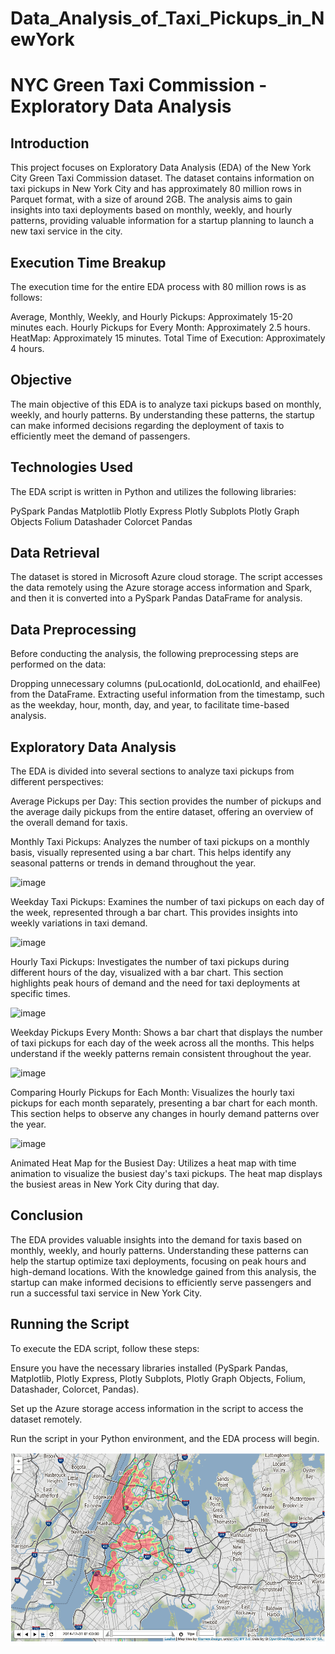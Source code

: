 # Data_Analysis_of_Taxi_Pickups_in_NewYork
# NYC Green Taxi Commission - Exploratory Data Analysis
## Introduction
This project focuses on Exploratory Data Analysis (EDA) of the New York City Green Taxi Commission dataset. The dataset contains information on taxi pickups in New York City and has approximately 80 million rows in Parquet format, with a size of around 2GB. The analysis aims to gain insights into taxi deployments based on monthly, weekly, and hourly patterns, providing valuable information for a startup planning to launch a new taxi service in the city.

## Execution Time Breakup
The execution time for the entire EDA process with 80 million rows is as follows:

Average, Monthly, Weekly, and Hourly Pickups: Approximately 15-20 minutes each.
Hourly Pickups for Every Month: Approximately 2.5 hours.
HeatMap: Approximately 15 minutes.
Total Time of Execution: Approximately 4 hours.

## Objective
The main objective of this EDA is to analyze taxi pickups based on monthly, weekly, and hourly patterns. By understanding these patterns, the startup can make informed decisions regarding the deployment of taxis to efficiently meet the demand of passengers.

## Technologies Used
The EDA script is written in Python and utilizes the following libraries:

PySpark Pandas
Matplotlib
Plotly Express
Plotly Subplots
Plotly Graph Objects
Folium
Datashader
Colorcet
Pandas

## Data Retrieval
The dataset is stored in Microsoft Azure cloud storage. The script accesses the data remotely using the Azure storage access information and Spark, and then it is converted into a PySpark Pandas DataFrame for analysis.

## Data Preprocessing
Before conducting the analysis, the following preprocessing steps are performed on the data:

Dropping unnecessary columns (puLocationId, doLocationId, and ehailFee) from the DataFrame.
Extracting useful information from the timestamp, such as the weekday, hour, month, day, and year, to facilitate time-based analysis.

## Exploratory Data Analysis
The EDA is divided into several sections to analyze taxi pickups from different perspectives:

Average Pickups per Day: This section provides the number of pickups and the average daily pickups from the entire dataset, offering an overview of the overall demand for taxis.


Monthly Taxi Pickups: Analyzes the number of taxi pickups on a monthly basis, visually represented using a bar chart. This helps identify any seasonal patterns or trends in demand throughout the year.

![image](https://github.com/dmakati07/Data_Analysis_of_Taxi_Pickups_in_NewYork/assets/115674557/58a80443-1c82-423c-aee5-81e0a1ee2b4a)


Weekday Taxi Pickups: Examines the number of taxi pickups on each day of the week, represented through a bar chart. This provides insights into weekly variations in taxi demand.

![image](https://github.com/dmakati07/Data_Analysis_of_Taxi_Pickups_in_NewYork/assets/115674557/2b392650-87c0-4553-b334-de2971e23727)


Hourly Taxi Pickups: Investigates the number of taxi pickups during different hours of the day, visualized with a bar chart. This section highlights peak hours of demand and the need for taxi deployments at specific times.

![image](https://github.com/dmakati07/Data_Analysis_of_Taxi_Pickups_in_NewYork/assets/115674557/53e11ae4-4c5e-46da-af02-64d2afd6961e)


Weekday Pickups Every Month: Shows a bar chart that displays the number of taxi pickups for each day of the week across all the months. This helps understand if the weekly patterns remain consistent throughout the year.

![image](https://github.com/dmakati07/Data_Analysis_of_Taxi_Pickups_in_NewYork/assets/115674557/3542fc9c-ca39-44f5-bbbb-53296cf154c0)


Comparing Hourly Pickups for Each Month: Visualizes the hourly taxi pickups for each month separately, presenting a bar chart for each month. This section helps to observe any changes in hourly demand patterns over the year.

![image](https://github.com/dmakati07/Data_Analysis_of_Taxi_Pickups_in_NewYork/assets/115674557/1b871f6f-3bd7-423a-9c2c-68280941d6c2)


Animated Heat Map for the Busiest Day: Utilizes a heat map with time animation to visualize the busiest day's taxi pickups. The heat map displays the busiest areas in New York City during that day.

## Conclusion
The EDA provides valuable insights into the demand for taxis based on monthly, weekly, and hourly patterns. Understanding these patterns can help the startup optimize taxi deployments, focusing on peak hours and high-demand locations. With the knowledge gained from this analysis, the startup can make informed decisions to efficiently serve passengers and run a successful taxi service in New York City.

## Running the Script
To execute the EDA script, follow these steps:

Ensure you have the necessary libraries installed (PySpark Pandas, Matplotlib, Plotly Express, Plotly Subplots, Plotly Graph Objects, Folium, Datashader, Colorcet, Pandas).

Set up the Azure storage access information in the script to access the dataset remotely.

Run the script in your Python environment, and the EDA process will begin.

![Alt text](ezgif.com-gif-to-apng.png)
